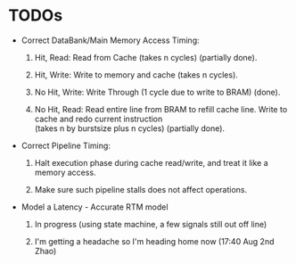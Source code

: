# TODOs

- Correct DataBank/Main Memory Access Timing:  
  
  1. Hit, Read: Read from Cache (takes n cycles) (partially done).
  
  2. Hit, Write: Write to memory and cache (takes n cycles).
  
  3. No Hit, Write: Write Through (1 cycle due to write to BRAM) (done).
  
  4. No Hit, Read: Read entire line from BRAM to refill cache line. Write to cache and redo current instruction  
    (takes n by burstsize plus n cycles) (partially done).  

- Correct Pipeline Timing:

  1. Halt execution phase during cache read/write, and treat it like a memory access.  
  
  2. Make sure such pipeline stalls does not affect operations.

- Model a Latency - Accurate RTM model
  
  1. In progress (using state machine, a few signals still out off line)
  
  2. I'm getting a headache so I'm heading home now (17:40 Aug 2nd Zhao)
